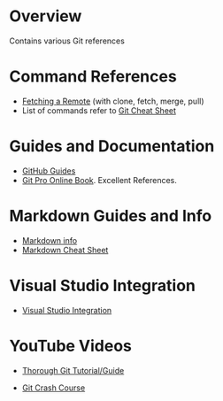 # Overview

Contains various Git references

# Command References

* [Fetching a Remote](https://help.github.com/articles/fetching-a-remote/) (with clone, fetch, merge, pull)
* List of commands refer to [Git Cheat Sheet](https://education.github.com/git-cheat-sheet-education.pdf)

# Guides and Documentation

* [GitHub Guides](https://guides.github.com)
* [Git Pro Online Book](https://git-scm.com/book/en/v2/).  Excellent References.

# Markdown Guides and Info

* [Markdown info](https://guides.github.com/features/mastering-markdown/)
* [Markdown Cheat Sheet](https://github.com/adam-p/markdown-here/wiki/Markdown-Cheatsheet)

# Visual Studio Integration

* [Visual Studio Integration](https://github.com/github/VisualStudio/tree/master/docs)

# YouTube Videos

* [Thorough Git Tutorial/Guide](https://www.youtube.com/watch?v=ugN-IYV1NTM)

* [Git Crash Course](https://www.youtube.com/watch?v=SWYqp7iY_Tc)

